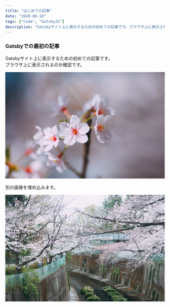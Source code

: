 ```yaml
---
title: "はじめての記事"
date: "2020-08-18"
tags: ["Code", "GatsbyJS"]
description: "Gatsbyサイト上に表示するための初めての記事です。ブラウザ上に表示されるのか確認です。"
---
```


### Gatsbyでの最初の記事

Gatsbyサイト上に表示するための初めての記事です。  
ブラウザ上に表示されるのか確認です。

<!-- end -->

![テスト画像](../images/sakura.jpg)

別の画像を埋め込みます。

![テスト画像2](../images/sakura2.jpg)
